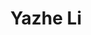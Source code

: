 ---
# Display name
title: Yazhe Li

# Username (this should match the folder name)
authors:
- yazhe_li

social:
- icon: google-scholar
  icon_pack: ai
  link: https://scholar.google.com/citations?hl=en&user=lpswgyIAAAAJ&view_op=list_works&sortby=pubdate

---